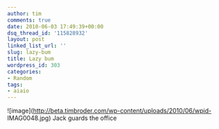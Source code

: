 ```yaml
---
author: tim
comments: true
date: 2010-06-03 17:49:39+00:00
dsq_thread_id: '115828932'
layout: post
linked_list_url: ''
slug: lazy-bum
title: Lazy bum
wordpress_id: 303
categories:
- Random
tags:
- aiaio
---
```


![image](http://beta.timbroder.com/wp-content/uploads/2010/06/wpid-
IMAG0048.jpg) Jack guards the office

